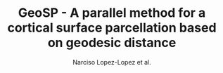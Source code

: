 ---
cat: gaia
subcat: architecture
bestof: false
author: Narciso Lopez-Lopez et al.
title: GeoSP - A parallel method for a cortical surface parcellation based on geodesic distance
year: 2020
type: inproceedings
url: https -//ieeexplore.ieee.org/document/9175779/
doi: 10.1109/EMBC44109.2020.9175779
booktitle: 2020 42nd Annual International Conference of the IEEE Engineering in Medicine \& Biology Society (EMBC)
---